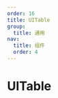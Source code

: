 ```yaml
---
order: 16
title: UITable
group:
  title: 通用
nav:
  title: 组件
  order: 4
---
```


# UITable

<!-- <code src="./example/demo1.tsx"></code>

<code src="./example/demo2.tsx"></code> -->

